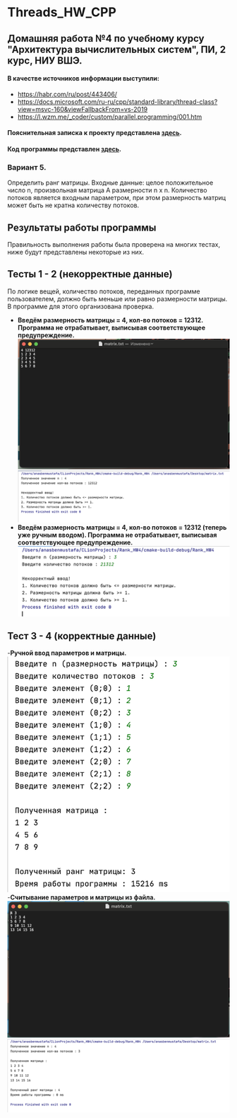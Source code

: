 # Threads_HW_CPP
## Домашняя работа №4 по учебному курсу "Архитектура вычислительных систем", ПИ, 2 курс, НИУ ВШЭ. 
#### В качестве источников информации выступили:
<!--ts-->
  * https://habr.com/ru/post/443406/ <br />
  * https://docs.microsoft.com/ru-ru/cpp/standard-library/thread-class?view=msvc-160&viewFallbackFrom=vs-2019 <br />
  * https://l.wzm.me/_coder/custom/parallel.programming/001.htm <br />
<!--te-->
#### Пояснительная записка к проекту представлена [здесь]().
#### Код программы представлен [здесь]().
### Вариант 5. 
Определить ранг матрицы. Входные данные: целое положительное число n, произвольная матрица А размерности n х n. Количество потоков является входным параметром, при этом размерность матриц может быть не кратна количеству потоков.
## Результаты работы программы
Правильность выполнения работы была проверена на многих тестах, ниже будут представлены некоторые из них.
## Тесты 1 - 2 (некорректные данные)
По логике вещей, количество потоков, переданных программе пользователем, должно быть меньше или равно размерности матрицы. В программе для этого организована проверка.
- **Введём размерность матрицы = 4, кол-во потоков = 12312. Программа не отрабатывает, выписывая соответствующее предупреждение.**</br>
  ![](Materials/incorrect1.png)</br>
  ![](Materials/incorrect1.1.png)</br>
- **Введём размерность матрицы = 4, кол-во потоков = 12312 (теперь уже ручным вводом). Программа не отрабатывает, выписывая соответствующее предупреждение.**</br>
  ![](Materials/incorrect2.png)</br>
## Тест 3 - 4 (корректные данные)
-**Ручной ввод параметров и матрицы.**
  ![](Materials/correct1.png)</br>
-**Считывание параметров и матрицы из файла.**
  ![](Materials/correct2.png)</br>
  ![](Materials/correct2.2.png)</br>
